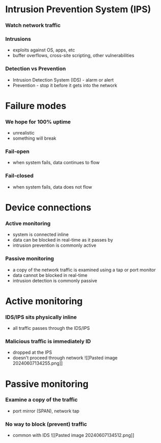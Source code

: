 # Intrusion Prevention System (IPS)
### Watch network traffic
### Intrusions
- exploits against OS, apps, etc
- buffer overflows, cross-site scripting, other vulnerabilities
### Detection vs Prevention
- Intrusion Detection System (IDS) - alarm or alert
- Prevention - stop it before it gets into the network
# Failure modes
### We hope for 100% uptime
- unrealistic
- something will break
### Fail-open
- when system fails, data continues to flow
### Fail-closed
- when system fails, data does not flow
# Device connections
### Active monitoring
- system is connected inline
- data can be blocked in real-time as it passes by
- intrusion prevention is commonly active
### Passive monitoring
- a copy of the network traffic is examined using a tap or port monitor
- data cannot be blocked in real-time
- intrusion detection is commonly passive
# Active monitoring
### IDS/IPS sits physically inline
- all traffic passes through the IDS/IPS
### Malicious traffic is immediately ID
- dropped at the IPS
- doesn't proceed through network
![[Pasted image 20240607134255.png]]
# Passive monitoring
### Examine a copy of the traffic
- port mirror (SPAN), network tap
### No way to block (prevent) traffic
- common with IDS
![[Pasted image 20240607134512.png]]
